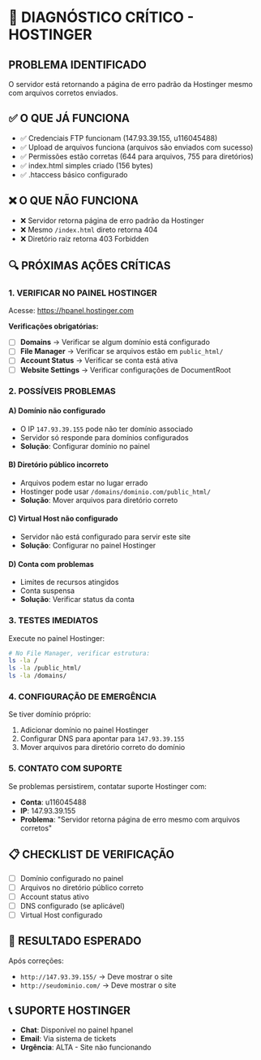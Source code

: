 # 🚨 DIAGNÓSTICO CRÍTICO - HOSTINGER

## PROBLEMA IDENTIFICADO
O servidor está retornando a página de erro padrão da Hostinger mesmo com arquivos corretos enviados.

## ✅ O QUE JÁ FUNCIONA
- ✅ Credenciais FTP funcionam (147.93.39.155, u116045488)
- ✅ Upload de arquivos funciona (arquivos são enviados com sucesso)
- ✅ Permissões estão corretas (644 para arquivos, 755 para diretórios)
- ✅ index.html simples criado (156 bytes)
- ✅ .htaccess básico configurado

## ❌ O QUE NÃO FUNCIONA
- ❌ Servidor retorna página de erro padrão da Hostinger
- ❌ Mesmo `/index.html` direto retorna 404
- ❌ Diretório raiz retorna 403 Forbidden

## 🔍 PRÓXIMAS AÇÕES CRÍTICAS

### 1. VERIFICAR NO PAINEL HOSTINGER
Acesse: https://hpanel.hostinger.com

**Verificações obrigatórias:**
- [ ] **Domains** → Verificar se algum domínio está configurado
- [ ] **File Manager** → Verificar se arquivos estão em `public_html/`
- [ ] **Account Status** → Verificar se conta está ativa
- [ ] **Website Settings** → Verificar configurações de DocumentRoot

### 2. POSSÍVEIS PROBLEMAS

#### A) Domínio não configurado
- O IP `147.93.39.155` pode não ter domínio associado
- Servidor só responde para domínios configurados
- **Solução**: Configurar domínio no painel

#### B) Diretório público incorreto
- Arquivos podem estar no lugar errado
- Hostinger pode usar `/domains/dominio.com/public_html/`
- **Solução**: Mover arquivos para diretório correto

#### C) Virtual Host não configurado
- Servidor não está configurado para servir este site
- **Solução**: Configurar no painel Hostinger

#### D) Conta com problemas
- Limites de recursos atingidos
- Conta suspensa
- **Solução**: Verificar status da conta

### 3. TESTES IMEDIATOS

Execute no painel Hostinger:

```bash
# No File Manager, verificar estrutura:
ls -la /
ls -la /public_html/
ls -la /domains/
```

### 4. CONFIGURAÇÃO DE EMERGÊNCIA

Se tiver domínio próprio:
1. Adicionar domínio no painel Hostinger
2. Configurar DNS para apontar para `147.93.39.155`
3. Mover arquivos para diretório correto do domínio

### 5. CONTATO COM SUPORTE

Se problemas persistirem, contatar suporte Hostinger com:
- **Conta**: u116045488
- **IP**: 147.93.39.155
- **Problema**: "Servidor retorna página de erro mesmo com arquivos corretos"

## 📋 CHECKLIST DE VERIFICAÇÃO

- [ ] Domínio configurado no painel
- [ ] Arquivos no diretório público correto
- [ ] Account status ativo
- [ ] DNS configurado (se aplicável)
- [ ] Virtual Host configurado

## 🎯 RESULTADO ESPERADO

Após correções:
- `http://147.93.39.155/` → Deve mostrar o site
- `http://seudominio.com/` → Deve mostrar o site

## 📞 SUPORTE HOSTINGER
- **Chat**: Disponível no painel hpanel
- **Email**: Via sistema de tickets
- **Urgência**: ALTA - Site não funcionando
